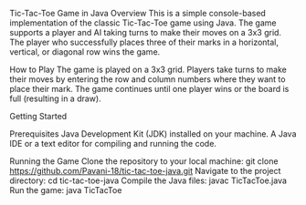 Tic-Tac-Toe Game in Java
Overview
This is a simple console-based implementation of the classic Tic-Tac-Toe game using Java. The game supports a player and AI taking turns to make their moves on a 3x3 grid. The player who successfully places three of their marks in a horizontal, vertical, or diagonal row wins the game.

How to Play
The game is played on a 3x3 grid.
Players take turns to make their moves by entering the row and column numbers where they want to place their mark.
The game continues until one player wins or the board is full (resulting in a draw).

Getting Started

Prerequisites
Java Development Kit (JDK) installed on your machine.
A Java IDE or a text editor for compiling and running the code.

Running the Game
Clone the repository to your local machine:
   git clone https://github.com/Pavani-18/tic-tac-toe-java.git
Navigate to the project directory:
   cd tic-tac-toe-java
Compile the Java files:
   javac TicTacToe.java
Run the game:
   java TicTacToe
